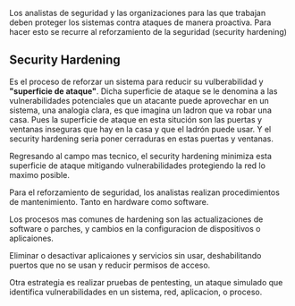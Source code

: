 Los analistas de seguridad y las organizaciones para las que trabajan deben proteger los sistemas contra ataques de manera proactiva. Para hacer esto se recurre al reforzamiento de la seguridad (security hardening)

## Security Hardening

Es el proceso de reforzar un sistema para reducir su vulberabilidad y **"superficie de ataque"**. Dicha superficie de ataque se le denomina a las vulnerabilidades potenciales que un atacante puede aprovechar en un sistema, una analogia clara, es que imagina un ladron que va robar una casa. Pues la superficie de ataque en esta situción son las puertas y ventanas inseguras que hay en la casa y que el ladrón puede usar. Y el security hardening seria poner cerraduras en estas puertas y ventanas. 

Regresando al campo mas tecnico, el security hardening minimiza esta superficie de ataque mitigando vulnerabilidades protegiendo la red lo maximo posible. 

Para el reforzamiento de seguridad, los analistas realizan procedimientos de mantenimiento. Tanto en hardware como software. 

Los procesos mas comunes de hardening son las actualizaciones de software o parches, y cambios en la configuracion de dispositivos o aplicaiones. 

Eliminar o desactivar aplicaiones y servicios sin usar, deshabilitando puertos que no se usan y reducir permisos de acceso. 

Otra estrategia es realizar pruebas de pentesting, un ataque simulado que identifica vulnerabilidades en un sistema, red, aplicacion, o proceso.  
